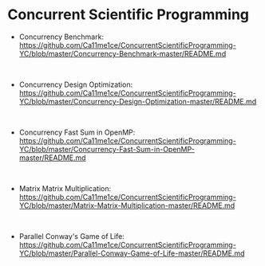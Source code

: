 # Concurrent Scientific Programming
* Concurrency Benchmark:  https://github.com/Ca11me1ce/ConcurrentScientificProgramming-YC/blob/master/Concurrency-Benchmark-master/README.md
<br>

* Concurrency Design Optimization:  https://github.com/Ca11me1ce/ConcurrentScientificProgramming-YC/blob/master/Concurrency-Design-Optimization-master/README.md
<br>

* Concurrency Fast Sum in OpenMP: https://github.com/Ca11me1ce/ConcurrentScientificProgramming-YC/blob/master/Concurrency-Fast-Sum-in-OpenMP-master/README.md
<br>

* Matrix Matrix Multiplication: https://github.com/Ca11me1ce/ConcurrentScientificProgramming-YC/blob/master/Matrix-Matrix-Multiplication-master/README.md
<br>

* Parallel Conway's Game of Life: https://github.com/Ca11me1ce/ConcurrentScientificProgramming-YC/blob/master/Parallel-Conway-Game-of-Life-master/README.md
